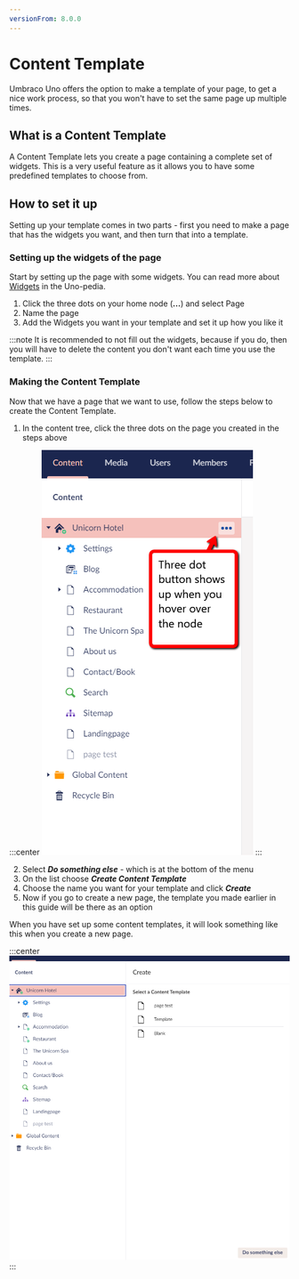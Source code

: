 ```yaml
---
versionFrom: 8.0.0
---
```


# Content Template

Umbraco Uno offers the option to make a template of your page, to get a nice work process, so that you won't have to set the same page up multiple times.

## What is a Content Template

A Content Template lets you create a page containing a complete set of widgets.
This is a very useful feature as it allows you to have some predefined templates to choose from.

## How to set it up

Setting up your template comes in two parts - first you need to make a page that has the widgets you want, and then turn that into a template.

### Setting up the widgets of the page

Start by setting up the page with some widgets.
You can read more about [Widgets](../../Uno-pedia/Widgets/index.md) in the Uno-pedia.

1. Click the three dots on your home node (**...**) and select Page
2. Name the page
3. Add the Widgets you want in your template and set it up how you like it

:::note
It is recommended to not fill out the widgets, because if you do, then you will have to delete the content you don't want each time you use the template.
:::

### Making the Content Template

Now that we have a page that we want to use, follow the steps below to create the Content Template.

1. In the content tree, click the three dots on the page you created in the steps above

:::center
![Three dots icon](images/Three-Dots.png)
:::

2. Select ***Do something else*** - which is at the bottom of the menu
3. On the list choose ***Create Content Template***
4. Choose the name you want for your template and click ***Create***
5. Now if you go to create a new page, the template you made earlier in this guide will be there as an option

When you have set up some content templates, it will look something like this when you create a new page.

:::center
![Multiple content templates](images/Content-Templates.png)
:::
